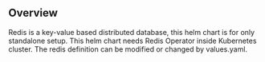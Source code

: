 ## Overview

Redis is a key-value based distributed database, this helm chart is for only standalone setup. This helm chart needs Redis Operator inside Kubernetes cluster. The redis definition can be modified or changed by values.yaml.